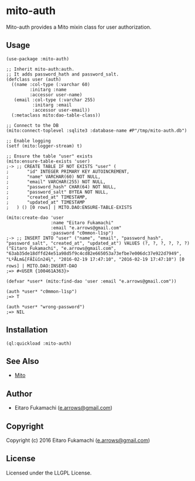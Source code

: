 # mito-auth

Mito-auth provides a Mito mixin class for user authorization.

## Usage

```common-lisp
(use-package :mito-auth)

;; Inherit mito-auth:auth.
;; It adds password_hath and password_salt.
(defclass user (auth)
  ((name :col-type (:varchar 60)
         :initarg :name
         :accessor user-name)
   (email :col-type (:varchar 255)
          :initarg :email
          :accessor user-email))
  (:metaclass mito:dao-table-class))

;; Connect to the DB
(mito:connect-toplevel :sqlite3 :database-name #P"/tmp/mito-auth.db")

;; Enable logging
(setf (mito:logger-stream) t)

;; Ensure the table "user" exists
(mito:ensure-table-exists 'user)
;-> ;; CREATE TABLE IF NOT EXISTS "user" (
;       "id" INTEGER PRIMARY KEY AUTOINCREMENT,
;       "name" VARCHAR(60) NOT NULL,
;       "email" VARCHAR(255) NOT NULL,
;       "password_hash" CHAR(64) NOT NULL,
;       "password_salt" BYTEA NOT NULL,
;       "created_at" TIMESTAMP,
;       "updated_at" TIMESTAMP
;   ) () [0 rows] | MITO.DAO:ENSURE-TABLE-EXISTS

(mito:create-dao 'user
                 :name "Eitaro Fukamachi"
                 :email "e.arrows@gmail.com"
                 :password "c0mmon-l1sp")
;-> ;; INSERT INTO "user" ("name", "email", "password_hash", "password_salt", "created_at", "updated_at") VALUES (?, ?, ?, ?, ?, ?) ("Eitaro Fukamachi", "e.arrows@gmail.com", "63ab35de18dffd24e51a98d5f9c4cd82e665053a73efbe7e006dc37e922d7949", "LºÅLm&[FÂÍüîn24¾", "2016-02-19 17:47:10", "2016-02-19 17:47:10") [0 rows] | MITO.DAO:INSERT-DAO
;=> #<USER {100461A363}>

(defvar *user* (mito:find-dao 'user :email "e.arrows@gmail.com"))

(auth *user* "c0mmon-l1sp")
;=> T

(auth *user* "wrong-password")
;=> NIL
```

## Installation

```common-lisp
(ql:quickload :mito-auth)
```

## See Also

* [Mito](https://github.com/fukamachi/mito)

## Author

* Eitaro Fukamachi (e.arrows@gmail.com)

## Copyright

Copyright (c) 2016 Eitaro Fukamachi (e.arrows@gmail.com)

## License

Licensed under the LLGPL License.

